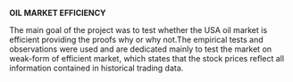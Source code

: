 **OIL MARKET EFFICIENCY**

The main goal of the project was to test whether the USA oil market is efficient providing the proofs why or why not.The empirical tests and observations were used and are dedicated mainly to test the market on weak-form of efficient market, which states that the stock prices reflect all information contained in historical trading data.
